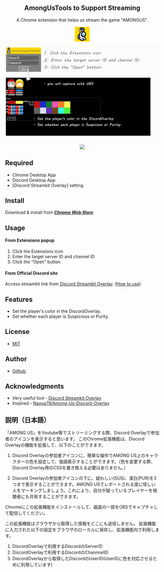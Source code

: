 <h2 align="center">AmongUsTools to Support Streaming</h2>
<p align="center">A Chrome extension that helps us stream the game "AMONGUS".</p>

<p align="center">
 <img src="https://raw.githubusercontent.com/RaymondMk2/Amongus_tools_to_support_streaming/main/images/icon48.png"/>
</p>

<p align="center">
  <img src="https://raw.githubusercontent.com/RaymondMk2/Amongus_tools_to_support_streaming/main/AmongUsSupportStreaming01.jpg" />
  <a href="https://jqueryui.com/"><img src="https://user-images.githubusercontent.com/67271461/104057526-a6cb0780-5235-11eb-8627-d18c87969cc5.png" height="40px;" /></a>
</p>

## Required

- Chrome Desktop App
- Discord Desktop App
- [Discord Streamkit Overlay] setting

## Install

Download & install from **_[Chrome Web Store](https://chrome.google.com/webstore/detail/...)_**

## Usage

#### From Extensions popup

1. Click the Extensions icon
2. Enter the target server ID and channel ID
3. Click the "Open" button

#### From Official Discord site

Access streamkit link from [Discord Streamkit Overlay](https://streamkit.discord.com/overlay).
([How to use](https://support.discord.com/hc/en-us/articles/223415707))

## Features

- Set the player's color in the DiscordOverlay.
- Set whether each player is Suspicious or Purity.

## License

- [MIT](https://github.com/RaymondMk2/Amongus_tools_to_support_streaming/blob/main/LICENSE)

## Author

- [Github](https://github.com/Naoya79)

## Acknowledgments

- Very useful tool - [Discord Streamkit Overlay](https://streamkit.discord.com/overlay)
- Inspired - [Naoya79/Among-Us-Discord-Overlay](https://github.com/Naoya79/Among-Us-Discord-Overlay)

## 説明（日本語）

<p>
「AMONG US」をYoutube等でストリーミングする際、Discord Overlayで参加者のアイコンを表示すると思います。
このChrome拡張機能は、Discord Overlayの機能を拡張して、以下のことができます。

1. Discord Overlayの参加者アイコンに、簡単な操作でAMONG US上のキャラクターの色を設定して、強調表示することができます。（色を変更する際、Discord Overlay用のCSSを書き換える必要はありません。）

2. Discord Overlayの参加者アイコンの下に、疑わしい(SUS)、潔白(PUR)を3つまで表示することができます。AMONG USでレポートされる度に怪しい人をマーキングしましょう。これにより、自分が疑っているプレイヤーを視聴者にも共有することができます。

Chromeにこの拡張機能をインストールして、画面の一部をOBSでキャプチャして配信してください。


この拡張機能はブラウザから取得した情報をどこにも送信しません。
拡張機能に入力された以下の設定をブラウザのローカルに保存し、拡張機能内で利用します。
1. DiscordOverlayで利用するDiscordのServerID
2. DiscordOverlayで利用するDiscordのChannnelID
3. DiscordOverlayから取得したDiscordのUserID(UserIDに色を対応させるために利用しています)
</p>
